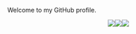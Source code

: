 Welcome to my GitHub profile.
<p align="center"> <img src="https://github-readme-stats.vercel.app/api?username=mac999&show_icons=true&theme=gotham&hide_title=true&hide_rank=true"/><img src="https://github-readme-stats.vercel.app/api/top-langs/?username=mac999&layout=compact&theme=gotham"/><img src="https://github-profile-trophy.vercel.app/?username=mac999&theme=gotham&column=2&margin-w=10&margin-h=15" />
